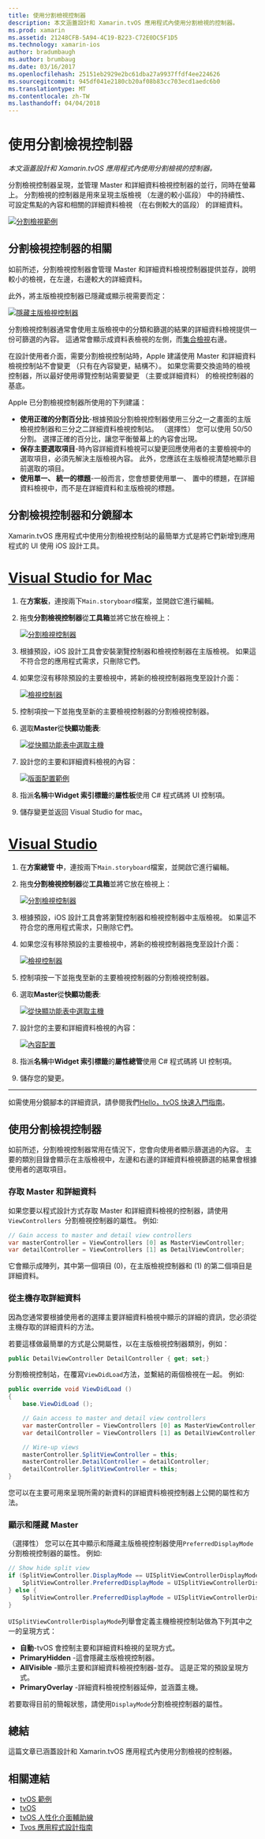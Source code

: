 ```yaml
---
title: 使用分割檢視控制器
description: 本文涵蓋設計和 Xamarin.tvOS 應用程式內使用分割檢視的控制器。
ms.prod: xamarin
ms.assetid: 21248CFB-5A94-4C19-B223-C72E0DC5F1D5
ms.technology: xamarin-ios
author: bradumbaugh
ms.author: brumbaug
ms.date: 03/16/2017
ms.openlocfilehash: 25151eb2929e2bc61dba27a9937ffdf4ee224626
ms.sourcegitcommit: 945df041e2180cb20af08b83cc703ecd1aedc6b0
ms.translationtype: MT
ms.contentlocale: zh-TW
ms.lasthandoff: 04/04/2018
---
```

# <a name="working-with-split-view-controllers"></a>使用分割檢視控制器

_本文涵蓋設計和 Xamarin.tvOS 應用程式內使用分割檢視的控制器。_


分割檢視控制器呈現，並管理 Master 和詳細資料檢視控制器的並行，同時在螢幕上。 分割檢視的控制器是用來呈現主版檢視 （左邊的較小區段） 中的持續性、 可設定焦點的內容和相關的詳細資料檢視 （在右側較大的區段） 的詳細資料。

[![](split-views-images/intro01.png "分割檢視範例")](split-views-images/intro01.png#lightbox)

<a name="About-Split-View-Controllers" />

## <a name="about-split-view-controllers"></a>分割檢視控制器的相關

如前所述，分割檢視控制器會管理 Master 和詳細資料檢視控制器提供並存，說明較小的檢視，在左邊，右邊較大的詳細資料。 

此外，將主版檢視控制器已隱藏或顯示視需要而定： 

[![](split-views-images/intro02.png "隱藏主版檢視控制器")](split-views-images/intro02.png#lightbox)

分割檢視控制器通常會使用主版檢視中的分類和篩選的結果的詳細資料檢視提供一份可篩選的內容。 這通常會顯示成資料表檢視的左側，而[集合檢視](~/ios/tvos/user-interface/collection-views.md)右邊。

在設計使用者介面，需要分割檢視控制站時，Apple 建議使用 Master 和詳細資料檢視控制站不會變更 （只有在內容變更，結構不）。 如果您需要交換逾時的檢視控制器，所以最好使用導覽控制站需要變更 （主要或詳細資料） 的檢視控制器的基底。

Apple 已分割檢視控制器所使用的下列建議：

- **使用正確的分割百分比**-根據預設分割檢視控制器使用三分之一之畫面的主版檢視控制器和三分之二詳細資料檢視控制站。 （選擇性） 您可以使用 50/50 分割。 選擇正確的百分比，讓您平衡螢幕上的內容會出現。
- **保存主要選取項目**-時內容詳細資料檢視可以變更回應使用者的主要檢視中的選取項目，必須先解決主版檢視內容。 此外，您應該在主版檢視清楚地顯示目前選取的項目。
- **使用單一、 統一的標題**-一般而言，您會想要使用單一、 置中的標題，在詳細資料檢視中，而不是在詳細資料和主版檢視的標題。

<a name="Split-View-Controllers-and-Storyboards" />

## <a name="split-view-controllers-and-storyboards"></a>分割檢視控制器和分鏡腳本

Xamarin.tvOS 應用程式中使用分割檢視控制站的最簡單方式是將它們新增到應用程式的 UI 使用 iOS 設計工具。

# <a name="visual-studio-for-mactabvsmac"></a>[Visual Studio for Mac](#tab/vsmac)

1. 在**方案板**，連按兩下`Main.storyboard`檔案，並開啟它進行編輯。
1. 拖曳**分割檢視控制器**從**工具箱**並將它放在檢視上： 

    [![](split-views-images/activity01.png "分割檢視控制器")](split-views-images/activity01.png#lightbox)
1. 根據預設，iOS 設計工具會安裝瀏覽控制器和檢視控制器在主版檢視。 如果這不符合您的應用程式需求，只刪除它們。
1. 如果您沒有移除預設的主要檢視中，將新的檢視控制器拖曳至設計介面： 

    [![](split-views-images/activity02.png "檢視控制器")](split-views-images/activity02.png#lightbox)
1. 控制項按一下並拖曳至新的主要檢視控制器的分割檢視控制器。 
1. 選取**Master**從**快顯功能表**: 

    [![](split-views-images/activity03.png "從快顯功能表中選取主機")](split-views-images/activity03.png#lightbox)
1. 設計您的主要和詳細資料檢視的內容： 

    [![](split-views-images/activity04.png "版面配置範例")](split-views-images/activity04.png#lightbox)
1. 指派**名稱**中**Widget 索引標籤**的**屬性板**使用 C# 程式碼將 UI 控制項。
1. 儲存變更並返回 Visual Studio for mac。

# <a name="visual-studiotabvswin"></a>[Visual Studio](#tab/vswin)

1. 在**方案總管 中**，連按兩下`Main.storyboard`檔案，並開啟它進行編輯。
1. 拖曳**分割檢視控制器**從**工具箱**並將它放在檢視上： 

    [![](split-views-images/activity01-vs.png "分割檢視控制器")](split-views-images/activity01-vs.png#lightbox)
1. 根據預設，iOS 設計工具會將瀏覽控制器和檢視控制器中主版檢視。 如果這不符合您的應用程式需求，只刪除它們。
1. 如果您沒有移除預設的主要檢視中，將新的檢視控制器拖曳至設計介面： 

    [![](split-views-images/activity02-vs.png "檢視控制器")](split-views-images/activity02-vs.png#lightbox)
1. 控制項按一下並拖曳至新的主要檢視控制器的分割檢視控制器。 
1. 選取**Master**從**快顯功能表**: 

    [![](split-views-images/activity03-vs.png "從快顯功能表中選取主機")](split-views-images/activity03-vs.png#lightbox)
1. 設計您的主要和詳細資料檢視的內容： 

    [![](split-views-images/activity04.png "內容配置")](split-views-images/activity04.png#lightbox)
1. 指派**名稱**中**Widget 索引標籤**的**屬性總管**使用 C# 程式碼將 UI 控制項。
1. 儲存您的變更。
    
-----

如需使用分鏡腳本的詳細資訊，請參閱我們[Hello，tvOS 快速入門指南](~/ios/tvos/get-started/hello-tvos.md)。

<a name="Working-with-Split-View-Controllers" />

## <a name="working-with-split-view-controllers"></a>使用分割檢視控制器

如前所述，分割檢視控制器常用在情況下，您會向使用者顯示篩選過的內容。 主要的類別目錄會顯示在主版檢視中，左邊和右邊的詳細資料檢視篩選的結果會根據使用者的選取項目。

<a name="Accessing-Master-and-Detail" />

### <a name="accessing-master-and-detail"></a>存取 Master 和詳細資料

如果您要以程式設計方式存取 Master 和詳細資料檢視的控制器，請使用`ViewControllers `分割檢視控制器的屬性。 例如: 

```csharp
// Gain access to master and detail view controllers
var masterController = ViewControllers [0] as MasterViewController;
var detailController = ViewControllers [1] as DetailViewController;
```

它會顯示成陣列，其中第一個項目 (0)，在主版檢視控制器和 (1) 的第二個項目是詳細資料。

<a name="Accessing-Detail-from-Master" />

### <a name="accessing-detail-from-master"></a>從主機存取詳細資料

因為您通常要根據使用者的選擇主要詳細資料檢視中顯示的詳細的資訊，您必須從主機存取的詳細資料的方法。

若要這樣做最簡單的方式是公開屬性，以在主版檢視控制器類別，例如：

```csharp
public DetailViewController DetailController { get; set;}
```

分割檢視控制站，在覆寫`ViewDidLoad`方法，並繫結的兩個檢視在一起。 例如: 

```csharp
public override void ViewDidLoad ()
{
    base.ViewDidLoad ();

    // Gain access to master and detail view controllers
    var masterController = ViewControllers [0] as MasterViewController;
    var detailController = ViewControllers [1] as DetailViewController;

    // Wire-up views
    masterController.SplitViewController = this;
    masterController.DetailController = detailController;
    detailController.SplitViewController = this;
}
```

您可以在主要可用來呈現所需的新資料的詳細資料檢視控制器上公開的屬性和方法。

<a name="Showing-and-Hiding-Master" />

### <a name="showing-and-hiding-master"></a>顯示和隱藏 Master

（選擇性） 您可以在其中顯示和隱藏主版檢視控制器使用`PreferredDisplayMode`分割檢視控制器的屬性。 例如: 

```csharp
// Show hide split view
if (SplitViewController.DisplayMode == UISplitViewControllerDisplayMode.PrimaryHidden) {
    SplitViewController.PreferredDisplayMode = UISplitViewControllerDisplayMode.AllVisible;
} else {
    SplitViewController.PreferredDisplayMode = UISplitViewControllerDisplayMode.PrimaryHidden;
}
```

`UISplitViewControllerDisplayMode`列舉會定義主機檢視控制站做為下列其中之一的呈現方式：

- **自動**-tvOS 會控制主要和詳細資料檢視的呈現方式。
- **PrimaryHidden** -這會隱藏主版檢視控制器。
- **AllVisible** -顯示主要和詳細資料檢視控制器-並存。 這是正常的預設呈現方式。
- **PrimaryOverlay** -詳細資料檢視控制器延伸，並涵蓋主機。

若要取得目前的簡報狀態，請使用`DisplayMode`分割檢視控制器的屬性。

<a name="Summary" />

## <a name="summary"></a>總結

這篇文章已涵蓋設計和 Xamarin.tvOS 應用程式內使用分割檢視的控制器。



## <a name="related-links"></a>相關連結

- [tvOS 範例](https://developer.xamarin.com/samples/tvos/all/)
- [tvOS](https://developer.apple.com/tvos/)
- [tvOS 人性化介面輔助線](https://developer.apple.com/tvos/human-interface-guidelines/)
- [Tvos 應用程式設計指南](https://developer.apple.com/library/prerelease/tvos/documentation/General/Conceptual/AppleTV_PG/)
